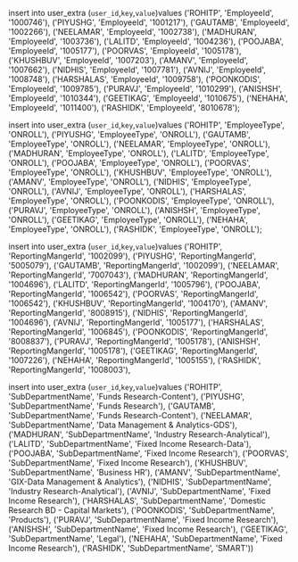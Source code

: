insert into user_extra (`user_id`,`key`,`value`)values ('ROHITP', 'EmployeeId', '1000746'), ('PIYUSHG', 'EmployeeId', '1001217'), ('GAUTAMB', 'EmployeeId', '1002266'), ('NEELAMAR', 'EmployeeId', '1002738'), ('MADHURAN', 'EmployeeId', '1003736'), ('LALITD', 'EmployeeId', '1004236'), ('POOJABA', 'EmployeeId', '1005177'), ('POORVAS', 'EmployeeId', '1005178'), ('KHUSHBUV', 'EmployeeId', '1007203'), ('AMANV', 'EmployeeId', '1007662'), ('NIDHIS', 'EmployeeId', '1007781'), ('AVNIJ', 'EmployeeId', '1008748'), ('HARSHALAS', 'EmployeeId', '1009758'), ('POONKODIS', 'EmployeeId', '1009785'), ('PURAVJ', 'EmployeeId', '1010299'), ('ANISHSH', 'EmployeeId', '1010344'), ('GEETIKAG', 'EmployeeId', '1010675'), ('NEHAHA', 'EmployeeId', '1011400'), ('RASHIDK', 'EmployeeId', '8010678');

insert into user_extra (`user_id`,`key`,`value`)values ('ROHITP', 'EmployeeType', 'ONROLL'), ('PIYUSHG', 'EmployeeType', 'ONROLL'), ('GAUTAMB', 'EmployeeType', 'ONROLL'), ('NEELAMAR', 'EmployeeType', 'ONROLL'), ('MADHURAN', 'EmployeeType', 'ONROLL'), ('LALITD', 'EmployeeType', 'ONROLL'), ('POOJABA', 'EmployeeType', 'ONROLL'), ('POORVAS', 'EmployeeType', 'ONROLL'), ('KHUSHBUV', 'EmployeeType', 'ONROLL'), ('AMANV', 'EmployeeType', 'ONROLL'), ('NIDHIS', 'EmployeeType', 'ONROLL'), ('AVNIJ', 'EmployeeType', 'ONROLL'), ('HARSHALAS', 'EmployeeType', 'ONROLL'), ('POONKODIS', 'EmployeeType', 'ONROLL'), ('PURAVJ', 'EmployeeType', 'ONROLL'), ('ANISHSH', 'EmployeeType', 'ONROLL'), ('GEETIKAG', 'EmployeeType', 'ONROLL'), ('NEHAHA', 'EmployeeType', 'ONROLL'), ('RASHIDK', 'EmployeeType', 'ONROLL');

insert into user_extra (`user_id`,`key`,`value`)values ('ROHITP', 'ReportingMangerId', '1002099'), ('PIYUSHG', 'ReportingMangerId', '5005079'), ('GAUTAMB', 'ReportingMangerId', '1002099'), ('NEELAMAR', 'ReportingMangerId', '7007043'), ('MADHURAN', 'ReportingMangerId', '1004696'), ('LALITD', 'ReportingMangerId', '1005796'), ('POOJABA', 'ReportingMangerId', '1006542'), ('POORVAS', 'ReportingMangerId', '1006542'), ('KHUSHBUV', 'ReportingMangerId', '1004170'), ('AMANV', 'ReportingMangerId', '8008915'), ('NIDHIS', 'ReportingMangerId', '1004696'), ('AVNIJ', 'ReportingMangerId', '1005177'), ('HARSHALAS', 'ReportingMangerId', '1006845'), ('POONKODIS', 'ReportingMangerId', '8008837'), ('PURAVJ', 'ReportingMangerId', '1005178'), ('ANISHSH', 'ReportingMangerId', '1005178'), ('GEETIKAG', 'ReportingMangerId', '1007226'), ('NEHAHA', 'ReportingMangerId', '1005155'), ('RASHIDK', 'ReportingMangerId', '1008003'), 

insert into user_extra (`user_id`,`key`,`value`)values  ('ROHITP', 'SubDepartmentName', 'Funds Research-Content'), ('PIYUSHG', 'SubDepartmentName', 'Funds Research'), ('GAUTAMB', 'SubDepartmentName', 'Funds Research-Content'), ('NEELAMAR', 'SubDepartmentName', 'Data Management & Analytics-GDS'), ('MADHURAN', 'SubDepartmentName', 'Industry Research-Analytical'), ('LALITD', 'SubDepartmentName', 'Fixed Income Research-Data'), ('POOJABA', 'SubDepartmentName', 'Fixed Income Research'), ('POORVAS', 'SubDepartmentName', 'Fixed Income Research'), ('KHUSHBUV', 'SubDepartmentName', 'Business HR'), ('AMANV', 'SubDepartmentName', 'GIX-Data Management & Analytics'), ('NIDHIS', 'SubDepartmentName', 'Industry Research-Analytical'), ('AVNIJ', 'SubDepartmentName', 'Fixed Income Research'), ('HARSHALAS', 'SubDepartmentName', 'Domestic Research BD - Capital Markets'), ('POONKODIS', 'SubDepartmentName', 'Products'), ('PURAVJ', 'SubDepartmentName', 'Fixed Income Research'), ('ANISHSH', 'SubDepartmentName', 'Fixed Income Research'), ('GEETIKAG', 'SubDepartmentName', 'Legal'), ('NEHAHA', 'SubDepartmentName', 'Fixed Income Research'), ('RASHIDK', 'SubDepartmentName', 'SMART'))
